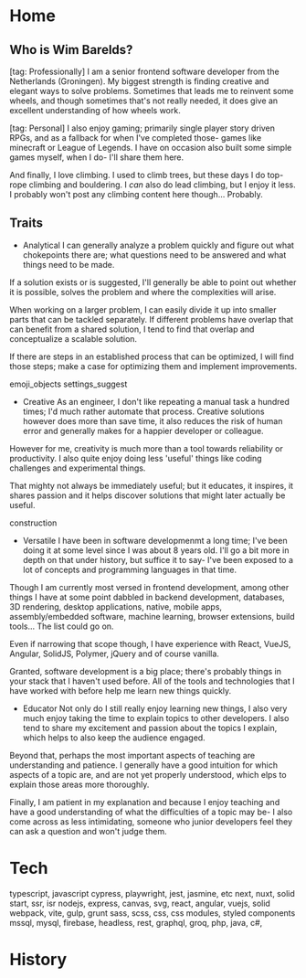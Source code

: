 # Home

## Who is Wim Barelds?

[tag: Professionally]
I am a senior frontend software developer from the Netherlands (Groningen).
My biggest strength is finding creative and elegant ways to solve problems.
Sometimes that leads me to reinvent some wheels, and though sometimes that's
not really needed, it does give an excellent understanding of how wheels work.

[tag: Personal]
I also enjoy gaming; primarily single player story driven RPGs, and
as a fallback for when I've completed those- games like minecraft or League
of Legends. I have on occasion also built some simple games myself, when
I do- I'll share them here.

And finally, I love climbing. I used to climb trees, but these days I do
top-rope climbing and bouldering. I _can_ also do lead climbing, but I enjoy
it less. I probably won't post any climbing content here though... Probably.

## Traits

* Analytical
I can generally analyze a problem quickly and figure out what chokepoints
there are; what questions need to be answered and what things need to be made.

If a solution exists or is suggested, I'll generally be able to point out
whether it is possible, solves the problem and where the complexities will
arise.

When working on a larger problem, I can easily divide it up into smaller
parts that can be tackled separately. If different problems have overlap
that can benefit from a shared solution, I tend to find that overlap and
conceptualize a scalable solution.

If there are steps in an established process that can be optimized, I will
find those steps; make a case for optimizing them and implement improvements.

<span class="material-symbols-outlined">
emoji_objects
</span>
<span class="material-symbols-outlined">
settings_suggest
</span>

* Creative
As an engineer, I don't like repeating a manual task a hundred times; I'd
much rather automate that process. Creative solutions however does more than
save time, it also reduces the risk of human error and generally makes for a
happier developer or colleague.

However for me, creativity is much more than a tool towards reliability or
productivity. I also quite enjoy doing less 'useful' things like coding
challenges and experimental things.

That mighty not always be immediately useful; but it educates, it inspires,
it shares passion and it helps discover solutions that might later actually
be useful.

construction
* Versatile
I have been in software developmenmt a long time; I've been doing it at some
level since I was about 8 years old. I'll go a bit more in depth on that under
history, but suffice it to say- I've been exposed to a lot of concepts and
programming languages in that time.

Though I am currently most versed in frontend development, among other things I
have at some point dabbled in backend development, databases, 3D rendering,
desktop applications, native, mobile apps, assembly/embedded software, machine
learning, browser extensions, build tools... The list could go on.

Even if narrowing that scope though, I have experience with React, VueJS,
Angular, SolidJS, Polymer, jQuery and of course vanilla.

Granted, software development is a big place; there's probably things in your
stack that I haven't used before. All of the tools and technologies that I have
worked with before help me learn new things quickly.

* Educator
Not only do I still really enjoy learning new things, I also very much enjoy
taking the time to explain topics to other developers. I also tend to share my
excitement and passion about the topics I explain, which helps to also keep
the audience engaged.

Beyond that, perhaps the most important aspects of teaching are understanding
and patience. I generally have a good intuition for which aspects of a topic
are, and are not yet properly understood, which elps to explain those areas
more thoroughly.

Finally, I am patient in my explanation and because I enjoy teaching and have
a good understanding of what the difficulties of a topic may be- I also come
across as less intimidating, someone who junior developers feel they can ask
a question and won't judge them.

# Tech

typescript, javascript
cypress, playwright, jest, jasmine, etc
next, nuxt, solid start, ssr, isr
nodejs, express,
canvas, svg,
react, angular, vuejs, solid
webpack, vite, gulp, grunt
sass, scss, css, css modules, styled components
mssql, mysql, firebase, headless, rest, graphql, groq, 
php, java, c#, 

# History

